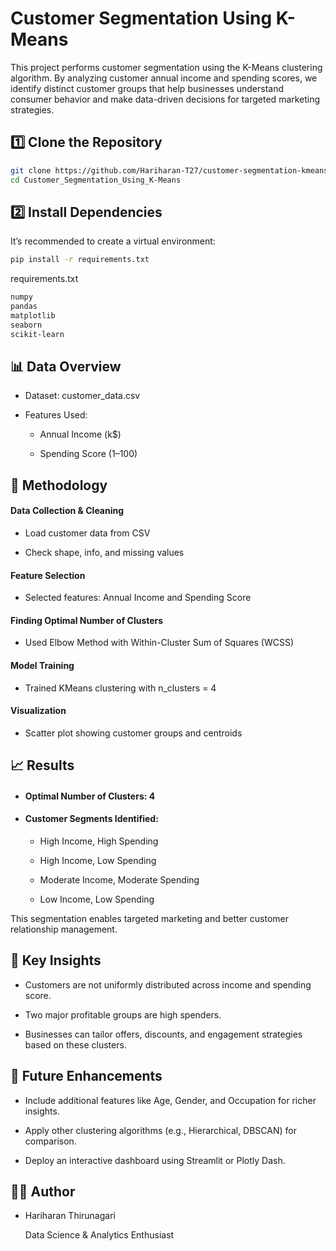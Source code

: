  
# Customer Segmentation Using K-Means

This project performs customer segmentation using the K-Means clustering algorithm. By analyzing customer annual income and spending scores, we identify distinct customer groups that help businesses understand consumer behavior and make data-driven decisions for targeted marketing strategies.

## 1️⃣ Clone the Repository
``` bash 
git clone https://github.com/Hariharan-T27/customer-segmentation-kmeans.git
cd Customer_Segmentation_Using_K-Means
```

## 2️⃣ Install Dependencies
It’s recommended to create a virtual environment:
```bash
pip install -r requirements.txt
```
requirements.txt
```bash
numpy
pandas
matplotlib
seaborn
scikit-learn
```

## 📊 Data Overview

- Dataset: customer_data.csv

- Features Used:

    - Annual Income (k$)

    - Spending Score (1–100)

## 📌 Methodology

#### Data Collection & Cleaning

- Load customer data from CSV

- Check shape, info, and missing values

#### Feature Selection

- Selected features: Annual Income and Spending Score

#### Finding Optimal Number of Clusters

- Used Elbow Method with Within-Cluster Sum of Squares (WCSS)


#### Model Training

- Trained KMeans clustering with n_clusters = 4

#### Visualization

- Scatter plot showing customer groups and centroids

## 📈 Results

- #### Optimal Number of Clusters: 4

- #### Customer Segments Identified:
    - High Income, High Spending

    - High Income, Low Spending

    - Moderate Income, Moderate Spending

    - Low Income, Low Spending

This segmentation enables targeted marketing and better customer relationship management.

## 🔑 Key Insights

- Customers are not uniformly distributed across income and spending score.

- Two major profitable groups are high spenders.

- Businesses can tailor offers, discounts, and engagement strategies based on these clusters.

## 📌 Future Enhancements

- Include additional features like Age, Gender, and Occupation for richer insights.

- Apply other clustering algorithms (e.g., Hierarchical, DBSCAN) for comparison.

- Deploy an interactive dashboard using Streamlit or Plotly Dash.

## 👨‍💻 Author
- Hariharan Thirunagari

  Data Science & Analytics Enthusiast
